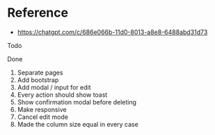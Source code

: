 # Reference

* https://chatgpt.com/c/686e066b-11d0-8013-a8e8-6488abd31d73

Todo


Done

1. Separate pages
2. Add bootstrap
3. Add modal / input for edit
4. Every action should show toast
5. Show confirmation modal before deleting
6. Make responsive
7. Cancel edit mode
8. Made the column size equal in every case
